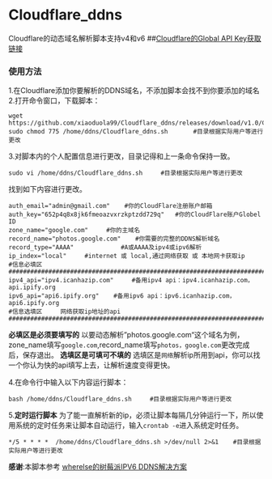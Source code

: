 # Cloudflare_ddns
Cloudflare的动态域名解析脚本支持v4和v6
##[Cloudflare的Global API Key获取链接](https://dash.cloudflare.com/profile/api-tokens) 

### 使用方法
1.在Cloudflare添加你要解析的DDNS域名，不添加脚本会找不到你要添加的域名
2.打开命令窗口，下载脚本：
```shell
wget https://github.com/xiaoduola99/Cloudflare_ddns/releases/download/v1.0/Cloudflare_ddns.sh
sudo chmod 775 /home/ddns/Cloudflare_ddns.sh       #目录根据实际用户等进行更改
```
3.对脚本内的个人配置信息进行更改，目录记得和上一条命令保持一致。
```shell
sudo vi /home/ddns/Cloudflare_ddns.sh     #目录根据实际用户等进行更改
```
找到如下内容进行更改。
```shell
auth_email="admin@gmail.com"    #你的CloudFlare注册账户邮箱
auth_key="652p4q8x8jk6fmeoazvxrzkptzdd729q"   #你的CloudFlare账户Globel ID
zone_name="google.com"     #你的主域名
record_name="photos.google.com"    #你需要的完整的DDNS解析域名
record_type="AAAA"             #A或AAAA及ipv4或ipv6解析
ip_index="local"     #internet 或 local,通过网络获取 或 本地网卡获取ip
#信息必填区
####################################################################################
ipv4_api="ipv4.icanhazip.com"     #备用ipv4 api：ipv4.icanhazip.com，api.ipify.org
ipv6_api="api6.ipify.org"    #备用ipv6 api：ipv6.icanhazip.com，api6.ipify.org
#信息选填区     网络获取ip地址的api
####################################################################################
```
**必填区是必须要填写的**
以要动态解析”photos.google.com“这个域名为例，zone_name填写`google.com`,record_name填写`photos，google.com`更改完成后，保存退出。
**选填区是可填可不填的**
选填区是`网络`解析ip所用到api，你可以找一个你认为快的api填写上去，让解析速度变得更快。


4.在命令行中输入以下内容运行脚本：
```shell
bash /home/ddns/Cloudflare_ddns.sh     #目录根据实际用户等进行更改
```
5.**定时运行脚本**
为了能一直解析新的ip，必须让脚本每隔几分钟运行一下，所以使用系统的定时任务来让脚本自动运行，输入`crontab -e`进入系统定时任务。
```
*/5 * * * *  /home/ddns/Cloudflare_ddns.sh >/dev/null 2>&1    #目录根据实际用户等进行更改
```
**感谢**:本脚本参考 [wherelse的树莓派IPV6 DDNS解决方案](https://github.com/wherelse/cloudflare-ddns-script) 


```

